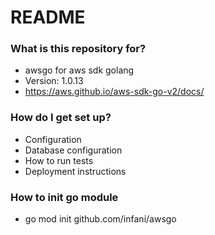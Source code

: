 # README #

### What is this repository for? ###

* awsgo for aws sdk golang
* Version: 1.0.13
* https://aws.github.io/aws-sdk-go-v2/docs/

### How do I get set up? ###

* Configuration
* Database configuration
* How to run tests
* Deployment instructions

### How to init go module

* go mod init github.com/infani/awsgo